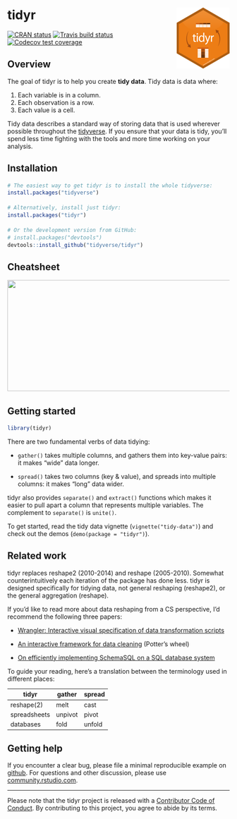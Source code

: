 
<!-- README.md is generated from README.Rmd. Please edit that file -->

# tidyr <a href='https:/tidyr.tidyverse.org'><img src='man/figures/logo.png' align="right" height="139" /></a>

<!-- badges: start -->

[![CRAN
status](https://www.r-pkg.org/badges/version/tidyr)](https://cran.r-project.org/package=tidyr)
[![Travis build
status](https://travis-ci.org/tidyverse/tidyr.svg?branch=master)](https://travis-ci.org/tidyverse/tidyr)
[![Codecov test
coverage](https://codecov.io/gh/tidyverse/tidyr/branch/master/graph/badge.svg)](https://codecov.io/gh/tidyverse/tidyr?branch=master)
<!-- badges: end -->

## Overview

The goal of tidyr is to help you create **tidy data**. Tidy data is data
where:

1.  Each variable is in a column.
2.  Each observation is a row.
3.  Each value is a cell.

Tidy data describes a standard way of storing data that is used wherever
possible throughout the [tidyverse](http://tidyverse.org). If you ensure
that your data is tidy, you’ll spend less time fighting with the tools
and more time working on your analysis.

## Installation

``` r
# The easiest way to get tidyr is to install the whole tidyverse:
install.packages("tidyverse")

# Alternatively, install just tidyr:
install.packages("tidyr")

# Or the development version from GitHub:
# install.packages("devtools")
devtools::install_github("tidyverse/tidyr")
```

## Cheatsheet

<a href="https://github.com/rstudio/cheatsheets/blob/master/data-import.pdf"><img src="https://raw.githubusercontent.com/rstudio/cheatsheets/master/pngs/thumbnails/data-import-cheatsheet-thumbs.png" width="630" height="252"/></a>

## Getting started

``` r
library(tidyr)
```

There are two fundamental verbs of data tidying:

  - `gather()` takes multiple columns, and gathers them into key-value
    pairs: it makes “wide” data longer.

  - `spread()` takes two columns (key & value), and spreads into
    multiple columns: it makes “long” data wider.

tidyr also provides `separate()` and `extract()` functions which makes
it easier to pull apart a column that represents multiple variables. The
complement to `separate()` is `unite()`.

To get started, read the tidy data vignette (`vignette("tidy-data")`)
and check out the demos (`demo(package = "tidyr")`).

## Related work

tidyr replaces reshape2 (2010-2014) and reshape (2005-2010). Somewhat
counterintuitively each iteration of the package has done less. tidyr is
designed specifically for tidying data, not general reshaping
(reshape2), or the general aggregation (reshape).

If you’d like to read more about data reshaping from a CS perspective,
I’d recommend the following three papers:

  - [Wrangler: Interactive visual specification of data transformation
    scripts](http://vis.stanford.edu/papers/wrangler)

  - [An interactive framework for data
    cleaning](https://www.eecs.berkeley.edu/Pubs/TechRpts/2000/CSD-00-1110.pdf)
    (Potter’s wheel)

  - [On efficiently implementing SchemaSQL on a SQL database
    system](http://www.vldb.org/conf/1999/P45.pdf)

To guide your reading, here’s a translation between the terminology used
in different places:

| tidyr        | gather  | spread |
| ------------ | ------- | ------ |
| reshape(2)   | melt    | cast   |
| spreadsheets | unpivot | pivot  |
| databases    | fold    | unfold |

## Getting help

If you encounter a clear bug, please file a minimal reproducible example
on [github](https://github.com/tidyverse/tidyr/issues). For questions
and other discussion, please use
[community.rstudio.com](https://community.rstudio.com/).

-----

Please note that the tidyr project is released with a [Contributor Code
of Conduct](.github/CODE_OF_CONDUCT.md). By contributing to this
project, you agree to abide by its terms.
